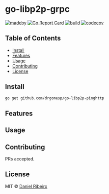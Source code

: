 # go-libp2p-grpc

[![madeby](https://img.shields.io/badge/made%20by-%40drgomesp-blue)](https://github.com/drgomesp/)
[![Go Report Card](https://goreportcard.com/badge/github.com/drgomesp/go-libp2p-pinghttp)](https://goreportcard.com/report/github.com/drgomesp/go-libp2p-pinghttp)
[![build](https://github.com/drgomesp/go-libp2p-pinghttp/actions/workflows/go-test.yml/badge.svg?style=squared)](https://github.com/drgomesp/go-libp2p-pinghttp/actions)
[![codecov](https://codecov.io/gh/drgomesp/go-libp2p-pinghttp/branch/main/graph/badge.svg?token=BRMFJRJV2X)](https://codecov.io/gh/drgomesp/go-libp2p-pinghttp)

> 

## Table of Contents

- [Install](#install)
- [Features](#features)
- [Usage](#usage)
- [Contributing](#contributing)
- [License](#license)

## Install

```bash
go get github.com/drgomesp/go-libp2p-pinghttp
```

## Features



## Usage



## Contributing

PRs accepted.

## License

MIT © [Daniel Ribeiro](https://github.com/drgomesp)

